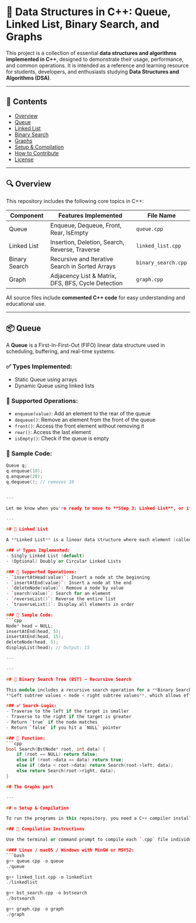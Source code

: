 # 📂 Data Structures in C++: Queue, Linked List, Binary Search, and Graphs

This project is a collection of essential **data structures and algorithms implemented in C++**, designed to demonstrate their usage, performance, and common operations. It is intended as a reference and learning resource for students, developers, and enthusiasts studying **Data Structures and Algorithms (DSA)**.

---

## 📌 Contents

- [Overview](#overview)
- [Queue](#queue)
- [Linked List](#linked-list)
- [Binary Search](#binary-search)
- [Graphs](#graphs)
- [Setup & Compilation](#setup--compilation)
- [How to Contribute](#how-to-contribute)
- [License](#license)

---

## 🔍 Overview

This repository includes the following core topics in C++:

| Component       | Features Implemented                                       | File Name             |
|-----------------|-------------------------------------------------------------|------------------------|
| Queue           | Enqueue, Dequeue, Front, Rear, IsEmpty                      | `queue.cpp`            |
| Linked List     | Insertion, Deletion, Search, Reverse, Traverse              | `linked_list.cpp`      |
| Binary Search   | Recursive and Iterative Search in Sorted Arrays            | `binary_search.cpp`    |
| Graph           | Adjacency List & Matrix, DFS, BFS, Cycle Detection         | `graph.cpp`            |

All source files include **commented C++ code** for easy understanding and educational use.

---

## 📦 Queue

A **Queue** is a First-In-First-Out (FIFO) linear data structure used in scheduling, buffering, and real-time systems.

### ✅ Types Implemented:
- Static Queue using arrays
- Dynamic Queue using linked lists

### 🔧 Supported Operations:
- `enqueue(value)`: Add an element to the rear of the queue
- `dequeue()`: Remove an element from the front of the queue
- `front()`: Access the front element without removing it
- `rear()`: Access the last element
- `isEmpty()`: Check if the queue is empty

### 🧪 Sample Code:
```cpp
Queue q;
q.enqueue(10);
q.enqueue(20);
q.dequeue(); // removes 10


---

Let me know when you're ready to move to **Step 3: Linked List**, or if you'd like to revise this section.

---

## 🔗 Linked List

A **Linked List** is a linear data structure where each element (called a node) contains a value and a pointer to the next node. Unlike arrays, linked lists allow dynamic memory allocation and efficient insertion/deletion at arbitrary positions.

### ✅ Types Implemented:
- Singly Linked List (default)
- (Optional) Doubly or Circular Linked Lists

### 🔧 Supported Operations:
- `insertAtHead(value)`: Insert a node at the beginning
- `insertAtEnd(value)`: Insert a node at the end
- `deleteNode(value)`: Remove a node by value
- `search(value)`: Search for an element
- `reverseList()`: Reverse the entire list
- `traverseList()`: Display all elements in order

### 🧪 Sample Code:
```cpp
Node* head = NULL;
insertAtEnd(head, 5);
insertAtEnd(head, 15);
deleteNode(head, 5);
displayList(head); // Output: 15

---

---

## 🌲 Binary Search Tree (BST) – Recursive Search

This module includes a recursive search operation for a **Binary Search Tree (BST)**. A BST maintains the property:  
**Left subtree values < node < right subtree values**, which allows efficient search and insertion.

### ✅ Search Logic:
- Traverse to the left if the target is smaller
- Traverse to the right if the target is greater
- Return `true` if the node matches
- Return `false` if you hit a `NULL` pointer

### 🔧 Function:
```cpp
bool Search(BstNode* root, int data) {
    if (root == NULL) return false;
    else if (root->data == data) return true;
    else if (data < root->data) return Search(root->left, data);
    else return Search(root->right, data);
}

## The Graphs part 

---

## ⚙️ Setup & Compilation

To run the programs in this repository, you need a C++ compiler installed on your system (e.g., `g++`, `clang++`, or MSVC).

### 🔧 Compilation Instructions

Use the terminal or command prompt to compile each `.cpp` file individually.

#### Linux / macOS / Windows with MinGW or MSYS2:
```bash
g++ queue.cpp -o queue
./queue

g++ linked_list.cpp -o linkedlist
./linkedlist

g++ bst_search.cpp -o bstsearch
./bstsearch

g++ graph.cpp -o graph
./graph
